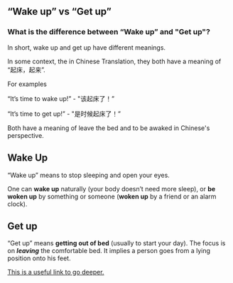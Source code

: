 ## “Wake up” vs “Get up”

### What is the difference between “Wake up” and "Get up"?

In short, wake up and get up have different meanings.

In some context, the in Chinese Translation, they both have a meaning of “起床，起来”.

For examples

“It’s time to wake up!” - "该起床了！”

“It’s time to get up!” - "是时候起床了！”

Both have a meaning of leave the bed and to be awaked in Chinese's perspective.

## Wake Up

“Wake up” means to stop sleeping and open your eyes.

One can **wake up** naturally (your body doesn’t need more sleep), or **be woken up** by something or someone (**woken up** by a friend or an alarm clock).

## Get up

“Get up” means **getting out of bed** (usually to start your day). The focus is on ***leaving*** the comfortable bed. It implies a person goes from a lying position onto his feet.

[This is a useful link to go deeper.](https://www.englishbaby.com/lessons/2659/member_submitted/difference_between_wake_up_get_up)
